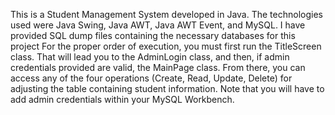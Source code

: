 This is a Student Management System developed in Java. The technologies used were Java Swing, Java AWT, Java AWT Event, and MySQL. I have provided SQL dump files containing the necessary databases for this project
For the proper order of execution, you must first run the TitleScreen class. That will lead you to the AdminLogin class, and then, if admin credentials provided are valid, the MainPage class. 
From there, you can access any of the four operations (Create, Read, Update, Delete) for adjusting the table containing student information.
Note that you will have to add admin credentials within your MySQL Workbench.
